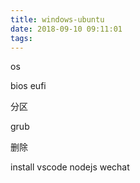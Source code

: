 ```yaml
---
title: windows-ubuntu
date: 2018-09-10 09:11:01
tags:
---
```

os

bios
eufi

分区

grub

删除

install 
vscode
nodejs
wechat